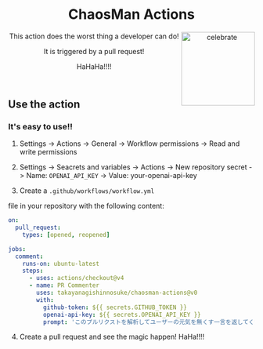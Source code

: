 <header>

# ChaosMan Actions

<img src=https://mypublicbucket-fhaifhac45725.s3.ap-northeast-1.amazonaws.com/main_logo.jpg alt=celebrate width=150 align=right>

This action does the worst thing a developer can do!

It is triggered by a pull request!

HaHaHa!!!!

</header>

## Use the action

### It's easy to use!!

1. Settings -> Actions -> General -> Workflow permissions -> Read and write permissions

2. Settings -> Seacrets and variables -> Actions -> New repository secret -> Name: `OPENAI_API_KEY` -> Value: your-openai-api-key

3. Create a `.github/workflows/workflow.yml`

file in your repository with the following content:

```yaml
on:
  pull_request:
    types: [opened, reopened]

jobs:
  comment:
    runs-on: ubuntu-latest
    steps:
      - uses: actions/checkout@v4
      - name: PR Commenter
        uses: takayanagishinnosuke/chaosman-actions@v0
        with:
          github-token: ${{ secrets.GITHUB_TOKEN }}
          openai-api-key: ${{ secrets.OPENAI_API_KEY }}
          prompt: 'このプルリクストを解析してユーザーの元気を無くす一言を返してください。'
```

4. Create a pull request and see the magic happen! HaHa!!!!

<footer></footer>
